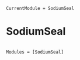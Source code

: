 ```@meta
CurrentModule = SodiumSeal
```

# SodiumSeal

```@index
```

```@autodocs
Modules = [SodiumSeal]
```
